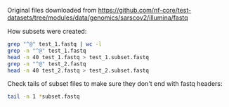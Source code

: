 

Original files downloaded from https://github.com/nf-core/test-datasets/tree/modules/data/genomics/sarscov2/illumina/fastq

How subsets were created:

```sh
grep "^@" test_1.fastq | wc -l
grep -n "^@" test_1.fastq
head -n 40 test_1.fastq > test_1.subset.fastq
grep -n "^@" test_2.fastq
head -n 40 test_2.fastq > test_2.subset.fastq
```

Check tails of subset files to make sure they don't end with fastq headers:

```sh
tail -n 1 *subset.fastq
```
